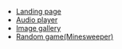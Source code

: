 - [Landing page](https://vsv-an.github.io/school-projects/library/)
- [Audio player](https://vsv-an.github.io/school-projects/audio-player/)
- [Image gallery](https://vsv-an.github.io/school-projects/image-gallery/)
- [Random game(Minesweeper)](https://vsv-an.github.io/school-projects/random-game/)